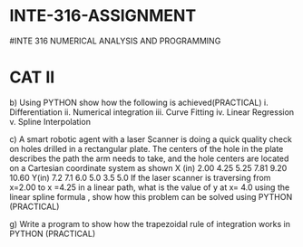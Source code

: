 # INTE-316-ASSIGNMENT
#INTE 316 NUMERICAL ANALYSIS AND PROGRAMMING
 
# CAT II
b)  Using PYTHON show how the following is achieved(PRACTICAL)
          i. Differentiation
          ii. Numerical integration
          iii. Curve Fitting
           iv. Linear Regression
          v. Spline Interpolation


c)     A smart robotic agent with a laser Scanner is doing a quick quality check on holes drilled 
        in a rectangular plate. The centers of the hole in the plate describes the path the arm 
        needs to take, and the hole centers are located on a Cartesian coordinate system as shown 
               X (in) 2.00 4.25 5.25 7.81 9.20 10.60
               Y(in) 7.2 7.1 6.0 5.0 3.5 5.0
        If the laser scanner is traversing from x=2.00 to x =4.25 in a linear path, what is the value 
        of y at x= 4.0 using the linear spline formula , show how this problem can be solved using 
        PYTHON (PRACTICAL)


g)       Write a program to show how the trapezoidal rule of integration works in PYTHON 
         (PRACTICAL)
